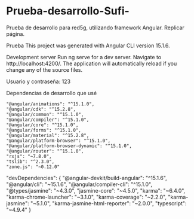 # Prueba-desarrollo-Sufi-
Prueba de desarrollo para red5g, utilizando framework Angular. Replicar página.

Prueba
This project was generated with Angular CLI version 15.1.6.

Development server
Run ng serve for a dev server. Navigate to http://localhost:4200/. The application will automatically reload if you change any of the source files.

Usuario y contraseña: 123

Dependencias de desarrollo que usé

    "@angular/animations": "^15.1.0",
    "@angular/cdk": "^15.2.8",
    "@angular/common": "^15.1.0",
    "@angular/compiler": "^15.1.0",
    "@angular/core": "^15.1.0",
    "@angular/forms": "^15.1.0",
    "@angular/material": "^15.2.8",
    "@angular/platform-browser": "^15.1.0",
    "@angular/platform-browser-dynamic": "^15.1.0",
    "@angular/router": "^15.1.0",
    "rxjs": "~7.8.0",
    "tslib": "^2.3.0",
    "zone.js": "~0.12.0"


"devDependencies": 
{ 
"@angular-devkit/build-angular": "^15.1.6", 
"@angular/cli": "~15.1.6", 
"@angular/compiler-cli": "^15.1.0",
 "@types/jasmine": "~4.3.0",
 "jasmine-core": "~4.5.0",
 "karma": "~6.4.0",
 "karma-chrome-launcher": "~3.1.0",
 "karma-coverage": "~2.2.0",
 "karma-jasmine": "~5.1.0",
 "karma-jasmine-html-reporter": "~2.0.0",
 "typescript": "~4.9.4" 
}
